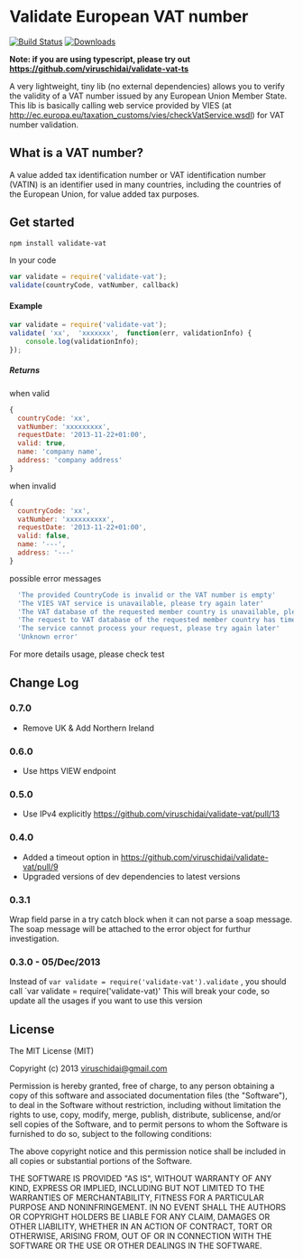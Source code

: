 # Validate European VAT number

[![Build Status](https://travis-ci.org/viruschidai/validate-vat.svg?branch=master)](https://travis-ci.org/viruschidai/validate-vat)
[![Downloads](https://img.shields.io/npm/dm/validate-vat.svg)](https://www.npmjs.com/package/validate-vat)

**Note: if you are using typescript, please try out https://github.com/viruschidai/validate-vat-ts**

A very lightweight, tiny lib (no external dependencies) allows you to verify the validity of a VAT number issued by any European Union Member State. This lib is basically calling web service provided by VIES (at http://ec.europa.eu/taxation_customs/vies/checkVatService.wsdl) for VAT number validation. 

## What is a VAT number?
A value added tax identification number or VAT identification number (VATIN) is an identifier used in many countries, including the countries of the European Union, for value added tax purposes.

## Get started
```bash
npm install validate-vat
```
In your code
```javascript
var validate = require('validate-vat');
validate(countryCode, vatNumber, callback)
```
#### Example
```javascript
var validate = require('validate-vat');
validate( 'xx',  'xxxxxxx',  function(err, validationInfo) {
    console.log(validationInfo);
});
```

##### Returns
when valid
```javascript
{
  countryCode: 'xx',
  vatNumber: 'xxxxxxxxx',
  requestDate: '2013-11-22+01:00',
  valid: true,
  name: 'company name',
  address: 'company address'
}
```
when invalid
```javascript
{
  countryCode: 'xx',
  vatNumber: 'xxxxxxxxxx',
  requestDate: '2013-11-22+01:00',
  valid: false,
  name: '---',
  address: '---'
}
```
possible error messages
```javascript
  'The provided CountryCode is invalid or the VAT number is empty'
  'The VIES VAT service is unavailable, please try again later'
  'The VAT database of the requested member country is unavailable, please try again later'
  'The request to VAT database of the requested member country has timed out, please try again later'
  'The service cannot process your request, please try again later'
  'Unknown error'
```
For more details usage, please check test

## Change Log

### 0.7.0 
- Remove UK & Add Northern Ireland
### 0.6.0 
- Use https VIEW endpoint

### 0.5.0 
- Use IPv4 explicitly https://github.com/viruschidai/validate-vat/pull/13

### 0.4.0
- Added a timeout option in https://github.com/viruschidai/validate-vat/pull/9
- Upgraded versions of dev dependencies to latest versions

### 0.3.1
Wrap field parse in a try catch block when it can not parse a soap message. The soap message will be attached to the error object for furthur investigation.

### 0.3.0 - 05/Dec/2013
Instead of
`var validate = require('validate-vat').validate`
, you should call
`var validate = require('validate-vat)'
This will break your code, so update all the usages if you want to use this version

## License
The MIT License (MIT)

Copyright (c) 2013 viruschidai@gmail.com

Permission is hereby granted, free of charge, to any person obtaining a copy
of this software and associated documentation files (the "Software"), to deal
in the Software without restriction, including without limitation the rights
to use, copy, modify, merge, publish, distribute, sublicense, and/or sell
copies of the Software, and to permit persons to whom the Software is
furnished to do so, subject to the following conditions:

The above copyright notice and this permission notice shall be included in
all copies or substantial portions of the Software.

THE SOFTWARE IS PROVIDED "AS IS", WITHOUT WARRANTY OF ANY KIND, EXPRESS OR
IMPLIED, INCLUDING BUT NOT LIMITED TO THE WARRANTIES OF MERCHANTABILITY,
FITNESS FOR A PARTICULAR PURPOSE AND NONINFRINGEMENT. IN NO EVENT SHALL THE
AUTHORS OR COPYRIGHT HOLDERS BE LIABLE FOR ANY CLAIM, DAMAGES OR OTHER
LIABILITY, WHETHER IN AN ACTION OF CONTRACT, TORT OR OTHERWISE, ARISING FROM,
OUT OF OR IN CONNECTION WITH THE SOFTWARE OR THE USE OR OTHER DEALINGS IN
THE SOFTWARE.
